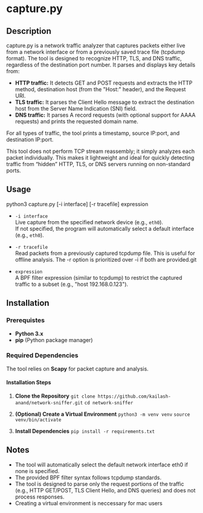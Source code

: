# capture.py

## Description
capture.py is a network traffic analyzer that captures packets either live from a network interface or from a previously saved trace file (tcpdump format). The tool is designed to recognize HTTP, TLS, and DNS traffic, regardless of the destination port number. It parses and displays key details from:

- **HTTP traffic:** It detects GET and POST requests and extracts the HTTP method, destination host (from the "Host:" header), and the Request URI.
- **TLS traffic:** It parses the Client Hello message to extract the destination host from the Server Name Indication (SNI) field.
- **DNS traffic:** It parses A record requests (with optional support for AAAA requests) and prints the requested domain name.

For all types of traffic, the tool prints a timestamp, source IP:port, and destination IP:port.

This tool does not perform TCP stream reassembly; it simply analyzes each packet individually. This makes it lightweight and ideal for quickly detecting traffic from “hidden” HTTP, TLS, or DNS servers running on non-standard ports.

## Usage

python3 capture.py [-i interface] [-r tracefile] expression

- `-i interface`  
  Live capture from the specified network device (e.g., `eth0`).  
  If not specified, the program will automatically select a default interface (e.g., `eth0`).

- `-r tracefile`  
  Read packets from a previously captured tcpdump file. This is useful for offline analysis. The -r option is prioritized over -i if both are provided.git 

- `expression`  
  A BPF filter expression (similar to tcpdump) to restrict the captured traffic to a subset (e.g., "host 192.168.0.123").

## Installation

### Prerequistes
- **Python 3.x**
- **pip** (Python package manager)

### **Required Dependencies**
The tool relies on **Scapy** for packet capture and analysis.

#### **Installation Steps**
1. **Clone the Repository**
   `git clone https://github.com/kailash-anand/network-sniffer.git`
   `cd network-sniffer`

2. **(Optional) Create a Virtual Environment**
    `python3 -m venv venv`
    `source venv/bin/activate`

3. **Install Dependencies**
    `pip install -r requirements.txt`

## Notes
- The tool will automatically select the default network interface eth0 if none is specified.
- The provided BPF filter syntax follows tcpdump standards.
- The tool is designed to parse only the request portions of the traffic (e.g., HTTP GET/POST, TLS Client Hello, and DNS queries) and does not process responses.
- Creating a virtual environment is neccessary for mac users

